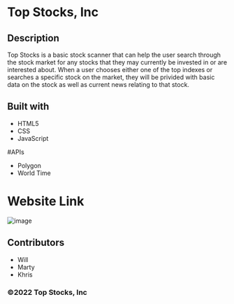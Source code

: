 # Top Stocks, Inc

## Description
Top Stocks is a basic stock scanner that can help the user search through the stock market for any stocks that they may currently be invested in or are interested about.
When a user chooses either one of the top indexes or searches a specific stock on the market, they will be privided with basic data on the stock as well as current news relating to that stock.

## Built with 
* HTML5
* CSS
* JavaScript

#APIs
* Polygon
* World Time

# Website Link 

![image](https://user-images.githubusercontent.com/104735194/178801731-465a35d6-0136-43d2-aa51-d958c45f3edd.png)


## Contributors 
* Will
* Marty
* Khris

### ©️2022 Top Stocks, Inc

